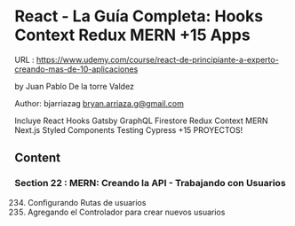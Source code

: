 # React - La Guía Completa: Hooks Context Redux MERN +15 Apps

URL : https://www.udemy.com/course/react-de-principiante-a-experto-creando-mas-de-10-aplicaciones

by Juan Pablo De la torre Valdez

Author: bjarriazag <bryan.arriaza.g@gmail.com>

Incluye React Hooks Gatsby GraphQL Firestore Redux Context MERN Next.js Styled Components Testing Cypress +15 PROYECTOS!

## Content

### Section 22 : MERN: Creando la API - Trabajando con Usuarios

234. Configurando Rutas de usuarios
235. Agregando el Controlador para crear nuevos usuarios
